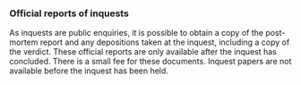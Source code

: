 ###  Official reports of inquests

As inquests are public enquiries, it is possible to obtain a copy of the post-
mortem report and any depositions taken at the inquest, including a copy of
the verdict. These official reports are only available after the inquest has
concluded. There is a small fee for these documents. Inquest papers are not
available before the inquest has been held.

